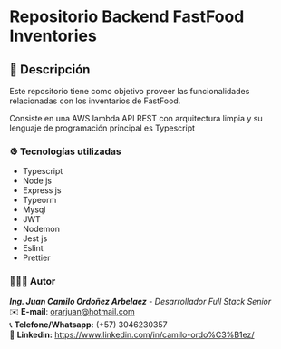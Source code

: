 # Repositorio Backend FastFood Inventories

## 📃 Descripción

Este repositorio tiene como objetivo proveer las funcionalidades relacionadas con los inventarios de FastFood.

Consiste en una AWS lambda API REST con arquitectura limpia y su lenguaje de programación principal es Typescript

### ⚙️ Tecnologías utilizadas

-   Typescript
-   Node js
-   Express js
-   Typeorm
-   Mysql
-   JWT
-   Nodemon
-   Jest js
-   Eslint
-   Prettier

### 🙋🏽‍♂️ Autor

**_Ing. Juan Camilo Ordoñez Arbelaez_** - _Desarrollador Full Stack Senior_ </br>
✉️ **E-mail**: orarjuan@hotmail.com </br>
📞 **Telefone/Whatsapp:** (+57) 3046230357 </br>
📌 **Linkedin:** https://www.linkedin.com/in/camilo-ordo%C3%B1ez/

